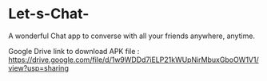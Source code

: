 # Let-s-Chat-
A wonderful Chat app to converse with all your friends anywhere, anytime.

Google Drive link to download APK file : https://drive.google.com/file/d/1w9WDDd7iELP21kWUpNirMbuxGboOW1V1/view?usp=sharing

